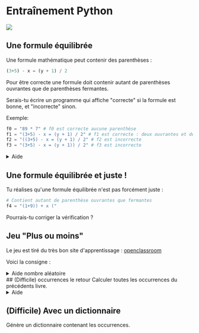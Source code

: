 # Entraînement Python
<img src="https://i.imgur.com/7jFH0SD.jpg?fb">

## Une formule équilibrée
Une formule mathématique peut contenir des parenthèses :
```python
(3+5) - x = (y + 1) / 2
```

Pour être correcte une formule doit contenir autant de parenthèses ouvrantes que de parenthèses fermantes.

Serais-tu écrire un programme qui affiche "correcte" si la formule est bonne, et "incorrecte" sinon.

Exemple:
```python
f0 = "89 * 7" # f0 est correcte aucune parenthèse
f1 = "(3+5) - x = (y + 1) / 2" # f1 est correcte : deux ouvrantes et deux fermantes
f2 = "((3+5) - x = (y + 1) / 2" # f2 est incorrecte
f3 = "(3+5) - x = (y + 1)) / 2" # f3 est incorrecte
```
<details>
  <summary>Aide</summary>
  Nous avions vu dans les exercices de premières comment compter les occurences.
</details>

## Une formule équilibrée et juste !
Tu réalises qu'une formule équilibrée n'est pas forcément juste :
```python
# Contient autant de parenthèse ouvrantes que fermantes
f4 = "(1+9)) + x ("
```
Pourrais-tu corriger la vérification ?

## Jeu "Plus ou moins"
Le jeu est tiré du très bon site d'apprentissage : [openclassroom](https://openclassrooms.com/fr/courses/19980-apprenez-a-programmer-en-c/14828-tp-plus-ou-moins-votre-premier-jeu#/id/r-14773)

Voici la consigne :
<im src="../../../.README/jeu_plus_moins.png">
<details>
  <summary>Aide nombre aléatoire</summary>
  ```python
from random import randrange
print(randrange(100))
  ```
</details>
## (Difficile) occurrences le retour
Calculer toutes les occurrences du précédents livre.
<details>
  <summary>Aide</summary>
  Une liste de tuple peut contenir les occurrences :
  ```python
  # Par exemple pour le mot elephant
  [ ("a", 1), ("b", 0), ...., (e, 2),...,(z,0)]
  ```
  [Quesqu'un tuple ?](https://courspython.com/tuple.html)
</details>

## (Difficile) Avec un dictionnaire
Génère un dictionnaire contenant les occurrences.
